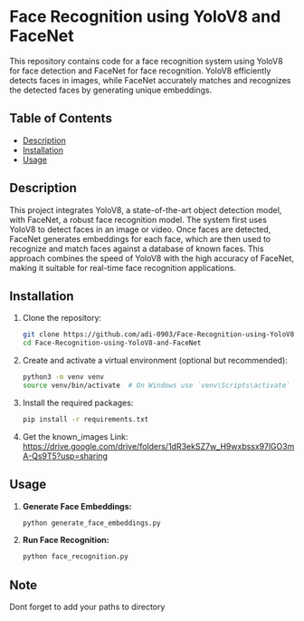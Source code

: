 # Face Recognition using YoloV8 and FaceNet

This repository contains code for a face recognition system using YoloV8 for face detection and FaceNet for face recognition. YoloV8 efficiently detects faces in images, while FaceNet accurately matches and recognizes the detected faces by generating unique embeddings.

## Table of Contents
- [Description](#description)
- [Installation](#installation)
- [Usage](#usage)



## Description

This project integrates YoloV8, a state-of-the-art object detection model, with FaceNet, a robust face recognition model. The system first uses YoloV8 to detect faces in an image or video. Once faces are detected, FaceNet generates embeddings for each face, which are then used to recognize and match faces against a database of known faces. This approach combines the speed of YoloV8 with the high accuracy of FaceNet, making it suitable for real-time face recognition applications.

## Installation

1. Clone the repository:
    ```bash
    git clone https://github.com/adi-0903/Face-Recognition-using-YoloV8-and-FaceNet.git
    cd Face-Recognition-using-YoloV8-and-FaceNet
    ```

2. Create and activate a virtual environment (optional but recommended):
    ```bash
    python3 -m venv venv
    source venv/bin/activate  # On Windows use `venv\Scripts\activate`
    ```

3. Install the required packages:
    ```bash
    pip install -r requirements.txt
    ```
4. Get the known_images
    Link: https://drive.google.com/drive/folders/1dR3ekSZ7w_H9wxbssx97lGO3mA-Qs9T5?usp=sharing
## Usage

1. **Generate Face Embeddings:**
    ```bash
    python generate_face_embeddings.py
    ```

2. **Run Face Recognition:**
    ```bash
    python face_recognition.py
    ```
## Note    
Dont forget to add your paths to directory




